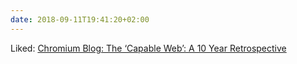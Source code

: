```yaml
---
date: 2018-09-11T19:41:20+02:00
---
```


Liked: [Chromium Blog: The ‘Capable Web’: A 10 Year Retrospective](https://blog.chromium.org/2018/09/the-capable-web-10-year-retrospective.html)
